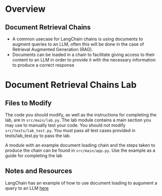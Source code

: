 # Overview

## Document Retrieval Chains
- A common usecase for LangChain chains is using documents to augment queries to an LLM, often this will be done in the case of Retrieval Augmented Generation (RAG).
- Documents can be loaded in a chain to facilitate giving access to their content to an LLM in order to provide it with the necessary information to produce a correct response

# Document Retrieval Chains Lab

## Files to Modify
The code you should modify, as well as the instructions for completing the lab, are in ```src/main/lab.py```. The lab module contains a main section you may use to manually test your code. You should not modify ```src/tests/lab_test.py```. You must pass all test cases provided in tests/lab_test.py to pass the lab.

A module with an example document loading chain and the steps taken to produce the chain can be found in ```src/main/app.py```. Use the example as a guide for completing the lab

## Notes and Resources
LangChain has an example of how to use document loading to augument a query to an LLM [here](https://python.langchain.com/docs/expression_language/get_started#rag-search-example)